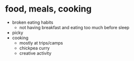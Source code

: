 # food, meals, cooking

- broken eating habits
    - not having breakfast and eating too much before sleep
- picky
- cooking
    - mostly at trips/camps
    - chickpea curry
    - creative activity
